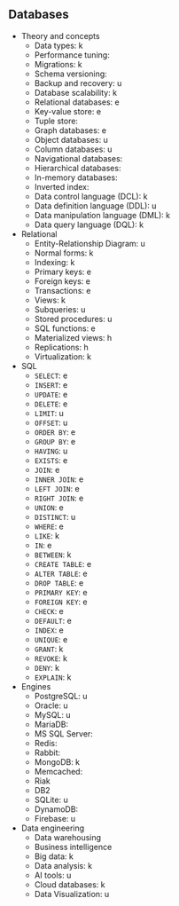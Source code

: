 ## Databases

- Theory and concepts
  - Data types: k
  - Performance tuning:
  - Migrations: k
  - Schema versioning: 
  - Backup and recovery: u
  - Database scalability: k
  - Relational databases: e
  - Key-value store: e
  - Tuple store: 
  - Graph databases: e
  - Object databases: u
  - Column databases: u
  - Navigational databases:
  - Hierarchical databases:
  - In-memory databases:
  - Inverted index:
  - Data control language (DCL): k
  - Data definition language (DDL): u
  - Data manipulation language (DML): k
  - Data query language (DQL): k
- Relational
  - Entity-Relationship Diagram: u
  - Normal forms: k
  - Indexing: k
  - Primary keys: e
  - Foreign keys: e
  - Transactions: e
  - Views: k
  - Subqueries: u
  - Stored procedures: u
  - SQL functions: e
  - Materialized views: h
  - Replications: h
  - Virtualization: k
- SQL
  - `SELECT`: e
  - `INSERT`: e
  - `UPDATE`: e
  - `DELETE`: e
  - `LIMIT`: u
  - `OFFSET`: u
  - `ORDER BY`: e
  - `GROUP BY`: e
  - `HAVING`: u
  - `EXISTS`: e
  - `JOIN`: e
  - `INNER JOIN`: e
  - `LEFT JOIN`: e
  - `RIGHT JOIN`: e
  - `UNION`: e
  - `DISTINCT`: u
  - `WHERE`: e
  - `LIKE`: k
  - `IN`: e
  - `BETWEEN`: k
  - `CREATE TABLE`: e
  - `ALTER TABLE`: e
  - `DROP TABLE`: e
  - `PRIMARY KEY`: e
  - `FOREIGN KEY`: e
  - `CHECK`: e
  - `DEFAULT`: e
  - `INDEX`: e
  - `UNIQUE`: e
  - `GRANT`: k
  - `REVOKE`: k
  - `DENY`: k
  - `EXPLAIN`: k
- Engines
  - PostgreSQL: u
  - Oracle: u
  - MySQL: u
  - MariaDB:
  - MS SQL Server:
  - Redis:
  - Rabbit:
  - MongoDB: k
  - Memcached: 
  - Riak
  - DB2
  - SQLite: u
  - DynamoDB:
  - Firebase: u
- Data engineering
  - Data warehousing
  - Business intelligence
  - Big data: k
  - Data analysis: k
  - AI tools: u
  - Cloud databases: k
  - Data Visualization: u
